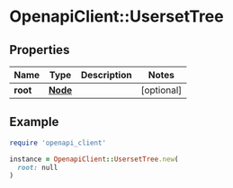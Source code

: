 # OpenapiClient::UsersetTree

## Properties

| Name | Type | Description | Notes |
| ---- | ---- | ----------- | ----- |
| **root** | [**Node**](Node.md) |  | [optional] |

## Example

```ruby
require 'openapi_client'

instance = OpenapiClient::UsersetTree.new(
  root: null
)
```

